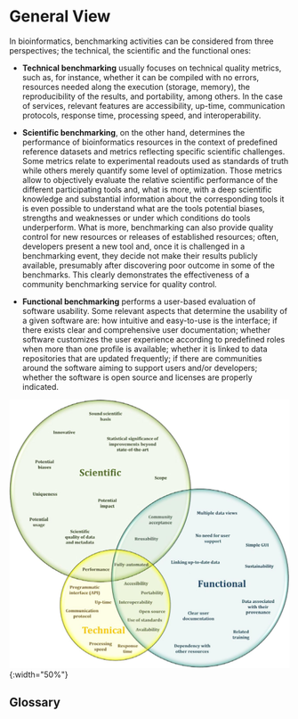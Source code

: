 # General View

In bioinformatics, benchmarking activities can be considered from three
perspectives; the technical, the scientific and the functional ones:

-   **Technical benchmarking** usually focuses on technical quality
     metrics, such as, for instance, whether it can be compiled with no
     errors, resources needed along the execution (storage, memory),
     the reproducibility of the results, and portability, among others.
     In the case of services, relevant features are accessibility,
     up-time, communication protocols, response time, processing speed,
     and interoperability.

-   **Scientific benchmarking**, on the other hand, determines the
     performance of bioinformatics resources in the context of
     predefined reference datasets and metrics reflecting specific
     scientific challenges. Some metrics relate to experimental
     readouts used as standards of truth while others merely quantify
     some level of optimization. Those metrics allow to objectively
     evaluate the relative scientific performance of the different
     participating tools and, what is more, with a deep scientific
     knowledge and substantial information about the corresponding
     tools it is even possible to understand what are the tools
     potential biases, strengths and weaknesses or under which
     conditions do tools underperform. What is more, benchmarking can
     also provide quality control for new resources or releases of
     established resources; often, developers present a new tool and,
     once it is challenged in a benchmarking event, they decide not
     make their results publicly available, presumably after
     discovering poor outcome in some of the benchmarks. This clearly
     demonstrates the effectiveness of a community benchmarking service
     for quality control.

-   **Functional benchmarking** performs a user-based evaluation of
     software usability. Some relevant aspects that determine the
     usability of a given software are: how intuitive and easy-to-use
     is the interface; if there exists clear and comprehensive user
     documentation; whether software customizes the user experience
     according to predefined roles when more than one profile is
     available; whether it is linked to data repositories that are
     updated frequently; if there are communities around the software
     aiming to support users and/or developers; whether the software is
     open source and licenses are properly indicated.

![1](../media/image9.png){:width="50%"}


## Glossary

